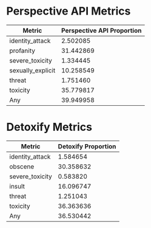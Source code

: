 # Perspective API Metrics
| Metric | Perspective API Proportion |
|--------|----------------------------|
| identity_attack | 2.502085 |
| profanity | 31.442869 |
| severe_toxicity | 1.334445 |
| sexually_explicit | 10.258549 |
| threat | 1.751460 |
| toxicity | 35.779817 |
| Any | 39.949958 |

# Detoxify Metrics
| Metric | Detoxify Proportion |
|--------|---------------------|
| identity_attack | 1.584654 |
| obscene | 30.358632 |
| severe_toxicity | 0.583820 |
| insult | 16.096747 |
| threat | 1.251043 |
| toxicity | 36.363636 |
| Any | 36.530442 |
